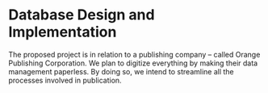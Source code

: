# Database Design and Implementation

The proposed project is in relation to a publishing company – called Orange Publishing Corporation. We plan to digitize everything by making their data management paperless. By doing so, we intend to streamline all the processes involved in publication.
